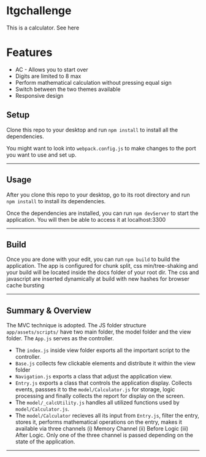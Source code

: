 # ltgchallenge
This is a calculator. See here

# Features
- AC - Allows you to start over
- Digits are limited to 8 max
- Perform mathematical calculation without pressing equal sign
- Switch between the two themes available
- Responsive design

## Setup
Clone this repo to your desktop and run `npm install` to install all the dependencies.

You might want to look into `webpack.config.js` to make changes to the port you want to use and set up.

---

## Usage
After you clone this repo to your desktop, go to its root directory and run `npm install` to install its dependencies.

Once the dependencies are installed, you can run  `npm devServer` to start the application. You will then be able to access it at localhost:3300

---

## Build
Once you are done with your edit, you can run  `npm build` to build the application. The app is configured for chunk split, css min/tree-shaking and your build will be located inside the docs folder of your root dir. The css and javascript are inserted dynamically at build with new hashes for browser cache bursting

---

## Summary & Overview
The MVC technique is adopted. The JS folder structure `app/assets/scripts/` have two main folder, the model folder and the view folder. The `App.js` serves as the controller. 
- The `index.js` inside view folder exports all the important script to the controller. 
- `Base.js` collects few clickable elements and distribute it within the view folder
- `Navigation.js` exports a class that adjust the application view.
- `Entry.js` exports a class that controls the application display. Collects events, passses it to the `model/Calculator.js` for storage, logic processing and finally collects the report for display on the screen.
- The `model/_calcUtility.js` handles all utilized functions used by `model/Calculator.js`.
- The `model/Calculator` recieves all its input from `Entry.js`, filter the entry, stores it, performs mathematical operations on the entry, makes it available via three channels (i) Memory Channel (ii) Before Logic (iii) After Logic.
Only one of the three channel is passed depending on the state of the application.

---
